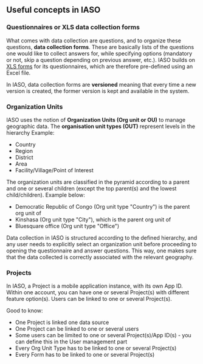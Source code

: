 ## Useful concepts in IASO

### Questionnaires or XLS data collection forms
What comes with data collection are questions, and to organize these questions, **data collection forms**. These are basically lists of the questions one would like to collect answers for, while specifying options (mandatory or not, skip a question depending on previous answer, etc.).
IASO builds on [XLS forms](https://xlsform.org/en/) for its questionnaires, which are therefore pre-defined using an Excel file.

In IASO, data collection forms are **versioned** meaning that every time a new version is created, the former version is kept and available in the system. 

### <a id="OU"></a>Organization Units ###
IASO uses the notion of **Organization Units (Org unit or OU)** to manage geographic data. 
The **organisation unit types (OUT)** represent levels in the hierarchy
Example:
- Country
- Region
- District
- Area
- Facility/Village/Point of Interest

The organization units are classified in the pyramid according to a parent and one or several children (except the top parent(s) and the lowest child/children). Example below:
- Democratic Republic of Congo (Org unit type "Country") is the parent org unit of
- Kinshasa (Org unit type "City"), which is the parent org unit of 
- Bluesquare office (Org unit type "Office")


Data collection in IASO is structured according to the defined hierarchy, and any user needs to explicitly select an organization unit before proceeding to opening the questionnaire and answer questions. This way, one makes sure that the data collected is correctly associated with the relevant geography. 

### <a id="Projects"></a>Projects ###
In IASO, a Project is a mobile application instance, with its own App ID. Within one account, you can have one or several Project(s) with different feature option(s). 
Users can be linked to one or several Project(s). 

Good to know:
- One Project is linked one data source
- One Project  can be linked to one or several users
- Some users can be limited to one or several Project(s)/App ID(s) - you can define this in the User management part
- Every Org Unit Type has to be linked to one or several Project(s)
- Every Form has to be linked to one or several Project(s)